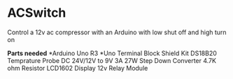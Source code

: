# ACSwitch
Control a 12v ac compressor with an Arduino with low shut off and high turn on

**Parts needed**
*Arduino Uno R3
*Uno Terminal Block Shield Kit
DS18B20 Temprature Probe
DC 24V/12V to 9V 3A 27W Step Down Converter
4.7K ohm Resistor
LCD1602 Display
12v Relay Module 

